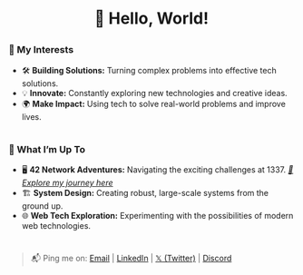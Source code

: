 <h1 align="center">
    
👋 Hello, World!


<!--
    <img src="https://readme-typing-svg.herokuapp.com/?font=Inter&size=42&weight=800&center=true&vCenter=true&width=850&height=90&color=1E90FF&duration=2500&lines=👋+Hello,+World!;+I'm+Zakaria+Elhajoui!;+💻+Crafting+Tech+With+Purpose!;">
-->
</h1>


### 🎯 My Interests

- 🛠️ <b>Building Solutions:</b> Turning complex problems into effective tech solutions.
- 💡 <b>Innovate:</b> Constantly exploring new technologies and creative ideas.
- 🌍 <b>Make Impact:</b> Using tech to solve real-world problems and improve lives.

<!--
<pre>
├── 🛠️ <b>Building Solutions:</b> Turning complex problems into effective tech solutions.
├── 💡 <b>Innovate:</b> Constantly exploring new technologies and creative ideas.
└── 🌍 <b>Make Impact:</b> Using tech to solve real-world problems and improve lives.
</pre>
-->

#

### 🚀 What I’m Up To

- 🖥 <b>42 Network Adventures:</b> Navigating the exciting challenges at 1337. <i><a href="https://github.com/zelhajou/42cursus">🔗 Explore my journey here</a></i>
- 🏗️ <b>System Design:</b> Creating robust, large-scale systems from the ground up.
- 🌐 <b>Web Tech Exploration:</b> Experimenting with the possibilities of modern web technologies.

<!--
<pre>
├── 🖥 <b>42 Network Adventures:</b> Navigating the exciting challenges at 42. (it's a wild ride!)
│   └── <i><a href="https://github.com/zelhajou/42cursus">🔗 Explore my journey here</a></i>
├── 🏗️ <b>System Design:</b> Creating robust, large-scale systems from the ground up.
└── 🌐 <b>Web Tech Exploration:</b> Experimenting with the possibilities of modern web technologies.
</pre>
-->
<!--
#

### 🌊 Away from the Screen

- 🏊 <b>Swimming:</b> My ultimate reset button.
- 📸 <b>Photography:</b> Capturing the beauty around me. <i><a href="https://www.instagram.com/aaaikrz/">🔗 Follow my shots</a></i>
- 🏞️ <b>Nature:</b> The best source of inspiration and reflection.
  -->
<!--
<pre>
├── 🏊 <b>Swimming:</b> My ultimate reset button.
├── 📸 <b>Photography:</b> Capturing the beauty around me. <i><a href="https://www.instagram.com/aaaikrz/">🔗 Follow my shots</a></i>
└── 🏞️ <b>Nature:</b> The best source of inspiration and reflection.
</pre>
-->

# 

> 📬 Ping me on: <a href="mailto:zelhajou@gmail.com">Email</a> | <a href="https://www.linkedin.com/in/zelhajou/">LinkedIn</a> | <a href="https://x.com/zelhajou">𝕏 (Twitter)</a> | <a href="https://discord.com/users/aaaikrz">Discord</a>


<!--
<b>🖥 42 Network Adventures:</b>
<i>Turning complex problems into effective tech solutions.</i>
<b>🏗️ System Design:</b>
<i>Looking for fresh ideas and challenging the norm.</i>
<b>🌐 Web Tech Exploration:</b>
<i>Bringing technology into everyday life to solve real challenges.</i>

<b>🎯 My Interests</b>
<pre>
├── Creating tech solutions that make a real difference
├── Exploring new ideas across various fields
└── Connecting technology with everyday challenges
</pre>

<b>🚀 What I’m Up To</b> 
<pre>
├── Taking on challenges at 42 Network (it's a wild ride!)
│   └── 🔗 <a href="https://github.com/zelhajou/42cursus">Peek at my 42 adventures if you're curious</a> 
├── Building big, robust systems from scratch
└── Experimenting with web tech possibilities
</pre>

- **42 Network Adventures**  
  _Taking on challenges at 42 Network (it's a wild ride!)_  
  🔗 [Peek at my 42 adventures](https://github.com/zelhajou/42cursus)

- **Building from Scratch**  
  _Crafting big, robust systems from the ground up_

- **Web Tech Experiments**  
  _Exploring the endless possibilities of web technologies_

-->


<!--
> 📬 Ping me on: [<img
       align="center"
       alt="Gmail"
       width="16px"
       src="https://cdn.simpleicons.org/gmail/000/fff"
     />](mailto:zelhajou@gmail.com) | [<img
       align="center"
       alt="Linkedin"
       width="16px"
       src="https://cdn.simpleicons.org/linkedin/000/fff"
     />](https://www.linkedin.com/in/zelhajou/) | [<img
       align="center"
       alt="Twitter"
       width="16px"
       src="https://cdn.simpleicons.org/x/000/fff?viewbox=auto"
     />](https://twitter.com/zelhajou) | [<img
       align="center"
       alt="Discord"
       width="16px"
       src="https://cdn.simpleicons.org/discord/000/fff?viewbox=auto"
     />](https://discord.com/users/zelhajou) 

-->
<!--
<br>
<div align="center">

<q>مستعجل بس بتدرج - شب جديد</q> 
</div>
-->
<!--
<blockquote>
<div>

  <a href="mailto:zelhajou@gmail.com">
     <img
           align="left"
       alt="Gmail"
       width="15px"
       src="https://cdn.simpleicons.org/gmail/000/fff"
     />
   </a>
   <a href="https://www.linkedin.com/in/zelhajou/">
     <img
                align="left"
       alt="Linkedin"
       width="15px"
       src="https://cdn.simpleicons.org/linkedin/000/fff"
     />
   </a>
   <a href="https://twitter.com/zelhajou">
     <img
           align="left"
       alt="Twitter"
       width="15px"
       src="https://cdn.simpleicons.org/x/000/fff?viewbox=auto"
     />
   </a>
   <a href="https://discord.com/users/aaaikrz">
     <img
                align="left"
       alt="Discord"
       width="15px"
       src="https://cdn.simpleicons.org/discord/000/fff?viewbox=auto"
     />
   </a>
   <a href="https://t.me/aaaikrz">
     <img
                 align="left"
       alt="Telegram"
       width="15px"
       src="https://cdn.simpleicons.org/telegram/000/fff?viewbox=auto"
     />
   </a>
   <a href="https://www.instagram.com/aaaikrz/">
     <img
                 align="left"
       alt="Instagram"
       width="15px"
       src="https://cdn.simpleicons.org/instagram/000/fff?viewbox=auto"
     />
   </a>
</div>
</blockquote>
-->
<!--
![IMG_0077 (1)](https://github.com/user-attachments/assets/d0f2ddd5-8c30-44ff-886a-3fd96e7939da)

-->
